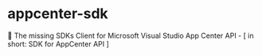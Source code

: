 # appcenter-sdk
:tada: The missing SDKs Client for Microsoft Visual Studio App Center API - [ in short: SDK for AppCenter API ]
